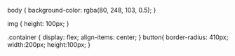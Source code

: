 body {
    background-color: rgba(80, 248, 103, 0.5); 
} 

img {
    height: 100px;
}

.container {
    display: flex;
    align-items: center;
}
button{
    border-radius: 410px;
    width:200px;
    height:100px;
}
